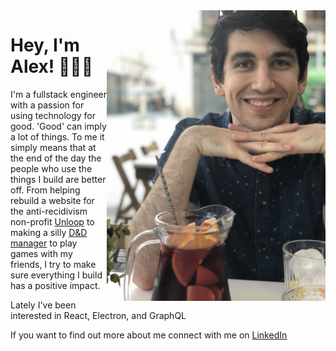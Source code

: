 <img align="right" src="https://github.com/AlexBieg/AlexBieg/blob/master/me-spain.jpg" alt="me in spain" width=350px height=465px/>

# Hey, I'm Alex! 👨🏻‍💻
I'm a fullstack engineer with a passion for using technology for good. 'Good' can imply a lot of things. To me it simply means that at the end of the day the people who use the things I build are better off. From helping rebuild a website for the anti-recidivism non-profit [Unloop](https://un-loop.org) to making a silly [D&D manager](https://github.com/AlexBieg/dnd-manager) to play games with my friends, I try to make sure everything I build has a positive impact.

Lately I've been interested in React, Electron, and GraphQL

If you want to find out more about me connect with me on [LinkedIn](https://www.linkedin.com/in/AlexBieg)


<!--
**AlexBieg/AlexBieg** is a ✨ _special_ ✨ repository because its `README.md` (this file) appears on your GitHub profile.

Here are some ideas to get you started:

- 🔭 I’m currently working on ...
- 🌱 I’m currently learning ...
- 👯 I’m looking to collaborate on ...
- 🤔 I’m looking for help with ...
- 💬 Ask me about ...
- 📫 How to reach me: ...
- 😄 Pronouns: ...
- ⚡ Fun fact: ...
-->
